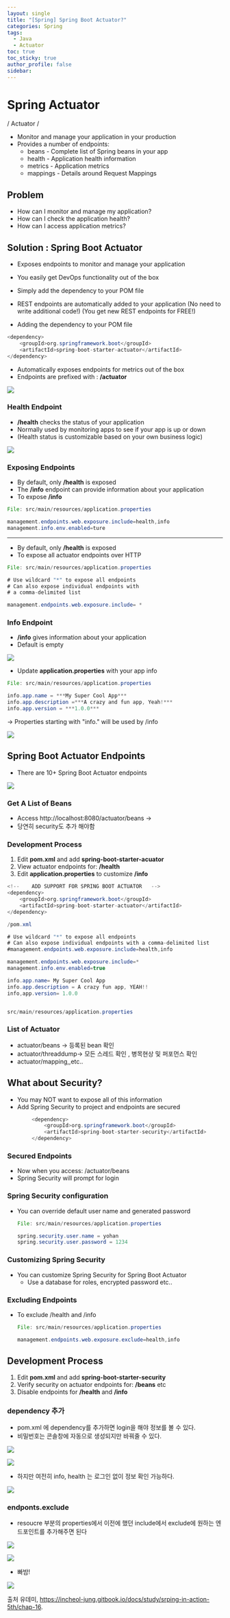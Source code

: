 ```yaml
---
layout: single
title: "[Spring] Spring Boot Actuator?"
categories: Spring
tags:
  - Java
  - Actuator
toc: true
toc_sticky: true
author_profile: false
sidebar:
---
```

# Spring Actuator
/ Actuator /
- Monitor and manage your application in your production
- Provides a number of endpoints:
	- beans - Complete list of Spring beans in your app
	- health - Application health information
	- metrics - Application metrics
	- mappings - Details around Request Mappings

## Problem
- How can I monitor and manage my application?
- How can I check the application health?
- How can I access application metrics?

## Solution : Spring Boot Actuator
- Exposes endpoints to monitor and manage your application
- You easily get DevOps functionality out of the box
- Simply add the dependency to your POM file
- REST endpoints are automatically added to your application
  (No need to write additional code!)
  (You get new REST endpoints for FREE!)

- Adding the dependency to your POM file

```java
<dependency>
    <groupId>org.springframework.boot</groupId>
    <artifactId>spring-boot-starter-actuator</artifactId>
</dependency>
```

- Automatically exposes endpoints for metrics out of the box
- Endpoints are prefixed with : **/actuator**

![](https://i.imgur.com/SRIlJKp.png)

### Health Endpoint

- **/health** checks the status of your application
- Normally used by monitoring apps to see if your app is up or down 
- (Health status is customizable based on your own business logic)

![](https://i.imgur.com/13mfFaZ.png)


### Exposing Endpoints

- By default, only **/health** is exposed
- The **/info** endpoint can provide information about your application
- To expose **/info**


```java
File: src/main/resources/application.properties

management.endpoints.web.exposure.include=health,info
management.info.env.enabled=ture
```

***

- By default, only **/health** is exposed
- To expose all actuator endpoints over HTTP

```java
File: src/main/resources/application.properties

# Use wildcard "*" to expose all endpoints
# Can also expose individual endpoints with 
# a comma-delimited list

management.endpoints.web.exposure.include= *
```

### Info Endpoint

- **/info** gives information about your application
- Default is empty

![](https://i.imgur.com/LAwkciO.png)

- Update **application.properties** with your app info

```java
File: src/main/resources/application.properties

info.app.name = ***My Super Cool App***
info.app.description =***A crazy and fun app, Yeah!***
info.app.version = ***1.0.0***
```


-> Properties starting with "info." will be used by /info

![](https://i.imgur.com/AzWf2dr.png)


## Spring Boot Actuator Endpoints

- There are 10+ Spring Boot Actuator endpoints

![](https://i.imgur.com/TRt86p6.png)


### Get A List of Beans

- Access http://localhost:8080/actuator/beans ->
- 당연히 security도 추가 해야함

### Development Process

1. Edit **pom.xml** and add **spring-boot-starter-acuator**
2. View actuator endpoints for: **/health**
3. Edit **application.properties** to customize **/info**

```java
<!--    ADD SUPPORT FOR SPRING BOOT ACTUATOR   -->
<dependency>
    <groupId>org.springframework.boot</groupId>
    <artifactId>spring-boot-starter-actuator</artifactId>
</dependency>

/pom.xml
```

```java
# Use wildcard "*" to expose all endpoints
# Can also expose individual endpoints with a comma-delimited list
#management.endpoints.web.exposure.include=health,info

management.endpoints.web.exposure.include=*
management.info.env.enabled=true

info.app.name= My Super Cool App
info.app.description = A crazy fun app, YEAH!!
info,app.version= 1.0.0 


src/main/resources/application.properties
```

### List of Actuator

- actuator/beans -> 등록된 bean 확인
- actuator/threaddump-> 모든 스레드 확인 , 병목현상 및 퍼포먼스 확인
- actuator/mapping,,etc..

## What about Security?

- You may NOT want to expose all of this information
- Add Spring Security to project and endpoints are secured 

```java
        <dependency>
            <groupId>org.springframework.boot</groupId>
            <artifactId>spring-boot-starter-security</artifactId>
        </dependency>
```

### Secured Endpoints

- Now when you access: /actuator/beans
- Spring Security will prompt for login

### Spring Security configuration

- You can override default user name and generated password
  
  ```java
  File: src/main/resources/application.properties
  
  spring.security.user.name = yohan
  spring.security.user.password = 1234
  ```

### Customizing Spring Security

- You can customize Spring Security for Spring Boot Actuator
  - Use a database for roles, encrypted password etc..

### Excluding Endpoints

- To exclude /health and /info
  
  ```java
  File: src/main/resources/application.properties
  
  management.endpoints.web.exposure.exclude=health,info
  ```

## Development Process

1. Edit **pom.xml** and add **spring-boot-starter-security**
2. Verify security on actuator endpoints for: **/beans** etc
3. Disable endpoints for **/health** and **/info**

### dependency 추가

- pom.xml 에 dependency를 추가하면 login을 해야 정보를 볼 수 있다.
- 비밀번호는 콘솔창에 자동으로 생성되지만 바꿔줄 수 있다.

![](https://i.imgur.com/PIkR0XY.png)


![](https://i.imgur.com/DIZRASw.png)


- 하지만 여전히 info, health 는 로그인 없이 정보 확인 가능하다.

![](https://i.imgur.com/gPzhF3f.png)

### endponts.exclude
 - resoucre 부분의 properties에서 이전에 했던 include에서 exclude에 원하는 엔드포인트를 추가해주면 된다

![](https://i.imgur.com/mH2rLJI.png)

![](https://i.imgur.com/frr7eiO.png)


- 빠밤!

![](https://i.imgur.com/Q7UbZP3.png)


출처 유데미, https://incheol-jung.gitbook.io/docs/study/srping-in-action-5th/chap-16.
